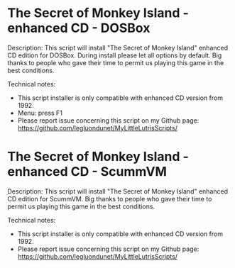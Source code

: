 # The Secret of Monkey Island - enhanced  CD - DOSBox

Description:
This script will install "The Secret of Monkey Island" enhanced  CD edition for DOSBox.
During install please let all options by default.
Big thanks to people who gave their time to permit us playing this game in the best conditions.

Technical notes:
- This script installer is only compatible with enhanced CD version from 1992.
- Menu: press F1
- Please report issue concerning this script on my Github page:
https://github.com/legluondunet/MyLittleLutrisScripts/

# The Secret of Monkey Island - enhanced  CD - ScummVM

Description:
This script will install "The Secret of Monkey Island" enhanced  CD edition for ScummVM.
Big thanks to people who gave their time to permit us playing this game in the best conditions.

Technical notes:
- This script installer is only compatible with enhanced CD version from 1992.
- Please report issue concerning this script on my Github page:
https://github.com/legluondunet/MyLittleLutrisScripts/
